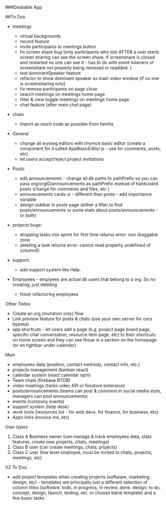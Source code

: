 ###Deskable App

##To Dos
- meetings
  - virtual backgrounds
  - record feature
  - invite participants to meetings button
  - fix screen share bug (only participants who join AFTER a user starts screen sharing can see the screen share, if screenshare is closed and restarted no one can see it - has to do with event listeners of screenshare not properly being removed or readded. )
  - test dominantSpeaker feature
  - refactor to show dominant speaker as main video window (if no one is screensharing only)
  - fix remove participants on page close
  - search meetings on meetings home page
  - filter & view toggle meetings on meetings home page
  - chat feature (after main chat page)

- chats
  - import as much code as possible from familia

- General
  - change all wysiwg editors with tinymce basic editor (create a component for it called AppBasicEditor.js - use for comments, posts, etc)
  - let users accept/reject project invitations

- Posts:
  - edit announcements - change all db paths to pathPrefix so you can pass org/orgID/announcements as pathPrefix instead of hardcoded posts (change for comments and files, etc.)
  - announcements cards ui - different than posts - add importance variable
  - design sidebar in posts page (either a filter to find posts/announcements or some stats about posts/announcements -  or both)

- projects bugs:
  - dropping tasks into sprint for first time returns error: non draggable zone
  - deleting a task returns error: cannot read property undefined of columnID

- support:
  - add support system like Halp.

- Employees - emplyees are actual db users that belong to a org. So no creating, just deleting
  - finish refactoring employees

Other Todos
- Create an org (invitation only) flow
- Link preview feature for posts & chats (use your own server for cors bypass)
- app shortcuts - let users add a page (e.g. project page board page, specific chat conversation, resource item page, etc) to their shortcuts on home screen and they can see those in a section on the homepage (or on rightbar under calendar)



Main
- employees data (position, contact methods, contact info, etc.)
- projects management (kanban react)
- calendar system (react calendar npm)
- Team chats (firebase RTDB)
- video meetings (twilio video API or firestore extension)
- posts/announcements (teams can post & comment in social media style, managers can post announcements)
- events (company events) 
- support system (help desk)
- work tools (resources list - for web devs, for finance, for business, etc)
- Apps links (invoice me, etc)

User types
1. Class A Business owner (can manage & track employees data, stats features, create new projects, chats, meetings)
2. Class B user (can create meetings, chats, projects)
3. Class C user (low level employee, must be invited to chats, projects, meetings, etc)


V2 To Dos:
- add project templates when creating projects (software, marketing, design, etc) - templates are principally just a different selection of column titles (software: todo, in progress, in review, done. design: to do, concept, design, launch, testing, etc. or choose blank template) and a few basic tasks